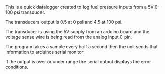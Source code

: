 This is a quick datalogger created to log fuel pressure inputs from a 5V 0-100 psi transducer.

The transducers output is 0.5 at 0 psi and 4.5 at 100 psi.

The transducer is using the 5V supply from an arduino board and the voltage sense wire is being read
from the analog input 0 pin.

The program takes a sample every half a second then the unit sends that information to arduinos serial monitor.

if the output is over or under range the serial output displays the error conditions.
